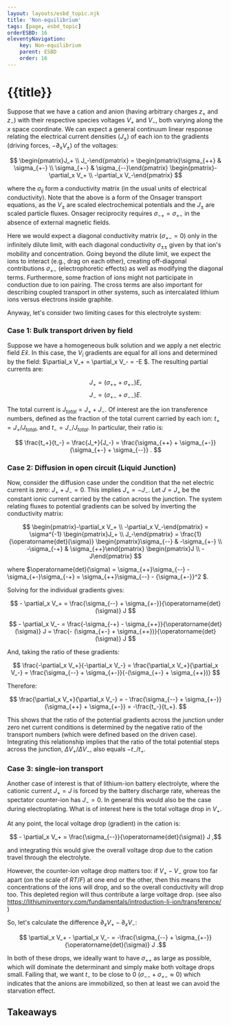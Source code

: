 ```yaml
---
layout: layouts/esbd_topic.njk
title: 'Non-equilibrium'
tags: [page, esbd_topic]
orderESBD: 16
eleventyNavigation:
    key: Non-equilibrium
    parent: ESBD
    order: 16
---
```


# {{title}}


Suppose that we have a cation and anion (having arbitrary charges $z_+$ and $z_-$) with their respective species voltages $V_+$ and $V_-$, both varying along the $x$ space coordinate. We can expect a general continuum linear response relating the electrical current densities ($J_\pm$) of each ion to the gradients (driving forces, $-\partial_x V_\pm$) of the voltages:

$$
\begin{pmatrix}J_+ \\ J_-\end{pmatrix} = \begin{pmatrix}\sigma_{++} & \sigma_{+-} \\ \sigma_{+-} & \sigma_{--}\end{pmatrix} \begin{pmatrix}-\partial_x V_+ \\ -\partial_x V_-\end{pmatrix}
$$

where the $\sigma_{ij}$ form a conductivity matrix (in the usual units of electrical conductivity). Note that the above is a form of the Onsager transport equations, as the $V_\pm$ are scaled electrochemical potentials and the $J_\pm$ are scaled particle fluxes. Onsager reciprocity requires $\sigma_{-+} = \sigma_{+-}$ in the absence of external magnetic fields.

Here we would expect a diagonal conductivity matrix ($\sigma_{+-} = 0$) only in the infinitely dilute limit, with each diagonal conductivity $\sigma_{\pm\pm}$ given by that ion's mobility and concentration. Going beyond the dilute limit, we expect the ions to interact (e.g., drag on each other), creating off-diagonal contributions $\sigma_{+-}$ (electrophoretic effects) as well as modifying the diagonal terms. Furthermore, some fraction of ions might not participate in conduction due to ion pairing. The cross terms are also important for describing coupled transport in other systems, such as intercalated lithium ions versus electrons inside graphite.

Anyway, let's consider two limiting cases for this electrolyte system:

### Case 1: Bulk transport driven by field

Suppose we have a homogeneous bulk solution and we apply a net electric field $E \hat x$. In this case, the $V_i$ gradients are equal for all ions and determined by the field: $\partial_x V_+ = \partial_x V_- = -E $. The resulting partial currents are:

$$ J_+ = (\sigma_{++} + \sigma_{+-}) E , $$
$$ J_- = (\sigma_{+-} + \sigma_{--}) E . $$

The total current is $J_{total} = J_+ + J_-$. Of interest are the ion transference numbers, defined as the fraction of the total current carried by each ion: $t_+ = J_+ / J_{total}$, and $t_- = J_- / J_{total}$. In particular, their ratio is:

$$ \frac{t_+}{t_-} = \frac{J_+}{J_-} = \frac{\sigma_{++} + \sigma_{+-}}{\sigma_{+-} + \sigma_{--}} . $$

### Case 2: Diffusion in open circuit (Liquid Junction)

Now, consider the diffusion case under the condition that the net electric current is zero: $J_+ + J_- = 0$. This implies $J_+ = -J_-$. Let $J = J_+$ be the constant ionic current carried by the cation across the junction. The system relating fluxes to potential gradients can be solved by inverting the conductivity matrix:

$$ \begin{pmatrix}-\partial_x V_+ \\ -\partial_x V_-\end{pmatrix} = \sigma^{-1} \begin{pmatrix}J_+ \\ J_-\end{pmatrix} = \frac{1}{\operatorname{det}(\sigma)} \begin{pmatrix}\sigma_{--} & -\sigma_{+-} \\ -\sigma_{-+} & \sigma_{++}\end{pmatrix} \begin{pmatrix}J \\ -J\end{pmatrix} $$

where $\operatorname{det}(\sigma) = \sigma_{++}\sigma_{--} - \sigma_{+-}\sigma_{-+} = \sigma_{++}\sigma_{--} - {\sigma_{+-}}^2 $.

Solving for the individual gradients gives:

$$ - \partial_x V_+ = \frac{\sigma_{--} + \sigma_{+-}}{\operatorname{det}(\sigma)} J $$

$$ - \partial_x V_- = \frac{-\sigma_{-+} - \sigma_{++}}{\operatorname{det}(\sigma)} J = \frac{- (\sigma_{+-} + \sigma_{++})}{\operatorname{det}(\sigma)} J $$

And, taking the ratio of these gradients:

$$ \frac{-\partial_x V_+}{-\partial_x V_-} = \frac{\partial_x V_+}{\partial_x V_-} = \frac{\sigma_{--} + \sigma_{+-}}{-(\sigma_{+-} + \sigma_{++})} $$

Therefore:

$$ \frac{\partial_x V_+}{\partial_x V_-} = - \frac{\sigma_{--} + \sigma_{+-}}{\sigma_{++} + \sigma_{+-}} = -\frac{t_-}{t_+}. $$

This shows that the ratio of the potential gradients across the junction under zero net current conditions is determined by the negative ratio of the transport numbers (which were defined based on the driven case). Integrating this relationship implies that the ratio of the total potential steps across the junction, $\Delta V_+ / \Delta V_-$, also equals $-t_- / t_+$.

### Case 3: single-ion transport

Another case of interest is that of lithium-ion battery electrolyte, where the cationic current $J_+ = J$ is forced by the battery discharge rate, whereas the spectator counter-ion has $J_- = 0$. In general this would also be the case during electroplating. What is of interest here is the total voltage drop in $V_+$.

At any point, the local voltage drop (gradient) in the cation is:

$$ - \partial_x V_+ = \frac{\sigma_{--}}{\operatorname{det}(\sigma)} J ,$$

and integrating this would give the overall voltage drop due to the cation travel through the electrolyte.

However, the counter-ion voltage drop matters too: if $V_+ - V_-$ grow too far apart (on the scale of $RT/F$) at one end or the other, then this means the concentrations of the ions will drop, and so the overall conductivity will drop too. This depleted region will thus contribute a large voltage drop. (see also https://lithiuminventory.com/fundamentals/introduction-li-ion/transference/ )

So, let's calculate the difference $\partial_x V_+ - \partial_x V_-$:

$$ \partial_x V_+ - \partial_x V_- = -\frac{\sigma_{--} + \sigma_{+-}}{\operatorname{det}(\sigma)} J .$$

In both of these drops, we ideally want to have $\sigma_{++}$ as large as possible, which will dominate the determinant and simply make both voltage drops small. Failing that, we want $t_-$ to be close to 0 ($\sigma_{--} + \sigma_{+-} \approx 0$) which indicates that the anions are immobilized, so then at least we can avoid the starvation effect.

## Takeaways
